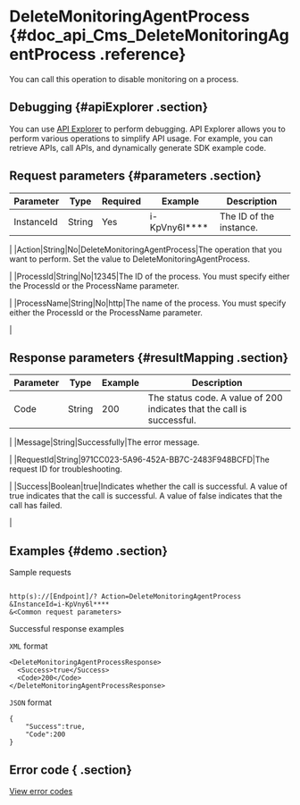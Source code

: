 # DeleteMonitoringAgentProcess {#doc_api_Cms_DeleteMonitoringAgentProcess .reference}

You can call this operation to disable monitoring on a process.

## Debugging {#apiExplorer .section}

You can use [API Explorer](https://api.aliyun.com/#product=Cms&api=DeleteMonitoringAgentProcess) to perform debugging. API Explorer allows you to perform various operations to simplify API usage. For example, you can retrieve APIs, call APIs, and dynamically generate SDK example code.

## Request parameters {#parameters .section}

|Parameter|Type|Required|Example|Description |
|---------|----|--------|-------|------------|
|InstanceId|String|Yes|i-KpVny6l\*\*\*\*|The ID of the instance.

 |
|Action|String|No|DeleteMonitoringAgentProcess|The operation that you want to perform. Set the value to DeleteMonitoringAgentProcess.

 |
|ProcessId|String|No|12345|The ID of the process. You must specify either the ProcessId or the ProcessName parameter.

 |
|ProcessName|String|No|http|The name of the process. You must specify either the ProcessId or the ProcessName parameter.

 |

## Response parameters {#resultMapping .section}

|Parameter|Type|Example|Description|
|---------|----|-------|-----------|
|Code|String|200|The status code. A value of 200 indicates that the call is successful.

 |
|Message|String|Successfully|The error message.

 |
|RequestId|String|971CC023-5A96-452A-BB7C-2483F948BCFD|The request ID for troubleshooting.

 |
|Success|Boolean|true|Indicates whether the call is successful. A value of true indicates that the call is successful. A value of false indicates that the call has failed.

 |

## Examples {#demo .section}

Sample requests

``` {#request_demo}

http(s)://[Endpoint]/? Action=DeleteMonitoringAgentProcess
&InstanceId=i-KpVny6l****
&<Common request parameters>

```

Successful response examples

`XML` format

``` {#xml_return_success_demo}
<DeleteMonitoringAgentProcessResponse>
  <Success>true</Success> 
  <Code>200</Code>
</DeleteMonitoringAgentProcessResponse>

```

`JSON` format

``` {#json_return_success_demo}
{
	"Success":true,
	"Code":200
}
```

## Error code { .section}

[View error codes](https://error-center.aliyun.com/status/product/Cms)

